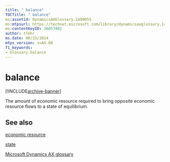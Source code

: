 ```yaml
---
title: " balance"
TOCTitle: " balance"
ms:assetid: DynamicsAXGlossary.1499655
ms:mtpsurl: https://technet.microsoft.com/library/dynamicsaxglossary.1499655(v=AX.60)
ms:contentKeyID: 36057402
author: tfehr
ms.date: 08/25/2014
mtps_version: v=AX.60
f1_keywords:
- Glossary.balance
---
```


# balance


[!INCLUDE[archive-banner](includes/archive-banner.md)]

The amount of economic resource required to bring opposite economic resource flows to a state of equilibrium.

## See also

[economic resource](economic-resource.md)

[state](state.md)

[Microsoft Dynamics AX glossary](glossary/microsoft-dynamics-ax-glossary.md)

  


